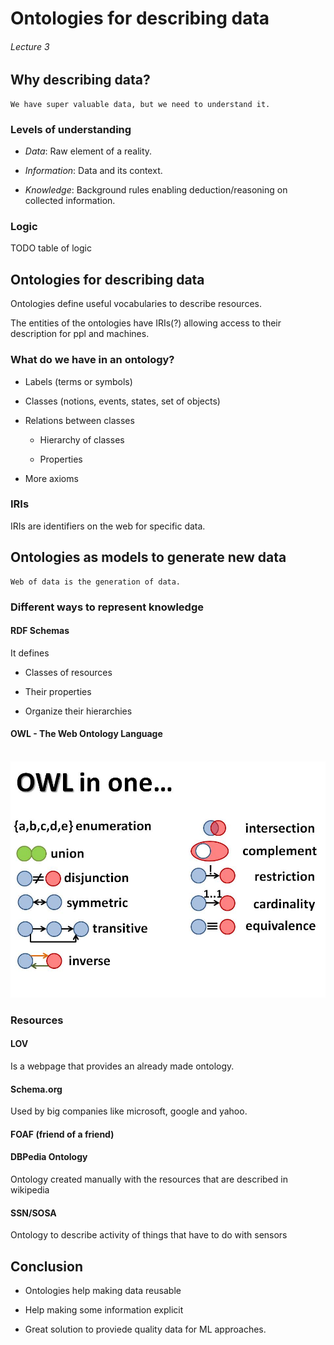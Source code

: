 # Ontologies for describing data

###### Lecture 3

## Why describing data? 

    We have super valuable data, but we need to understand it.

### Levels of **understanding**

- *Data*: Raw element of a reality.

- *Information*: Data and its context.

- *Knowledge*: Background rules enabling deduction/reasoning on collected information.

### Logic

TODO table of logic

## Ontologies for describing data

Ontologies define useful vocabularies to describe resources. 

The entities of the ontologies have IRIs(?) allowing access to their description for ppl and machines.

### What do we have in an ontology? 

- Labels (terms or symbols)

- Classes (notions, events, states, set of objects)

- Relations between classes

    - Hierarchy of classes

    - Properties

- More axioms

### IRIs

IRIs are identifiers on the web for specific data.

## Ontologies as models to generate new data

    Web of data is the generation of data.

### Different ways to represent knowledge

#### RDF Schemas

It defines

- Classes of resources

- Their properties

- Organize their hierarchies

#### OWL - The Web Ontology Language

<div align = "center">
    <br>
    <img src = "https://github.com/LuisR-jpg/MUFRAMEX/blob/main/data/OWL.jpg?raw=true"/>
    <br>
</div>

### Resources 

#### LOV 

Is a webpage that provides an already made ontology.

#### Schema.org

Used by big companies like microsoft, google and yahoo.

#### FOAF (friend of a friend)

#### DBPedia Ontology

Ontology created manually with the resources that are described in wikipedia

#### SSN/SOSA

Ontology to describe activity of things that have to do with sensors

## Conclusion

- Ontologies help making data reusable

- Help making some information explicit

- Great solution to proviede quality data for ML approaches.